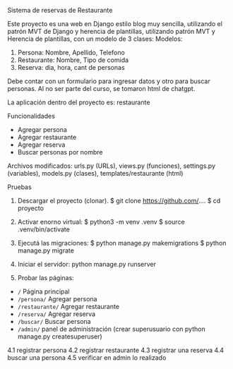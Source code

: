 Sistema de reservas de Restaurante

Este proyecto es una web en Django estilo blog muy sencilla, utilizando el patrón MVT de Django y herencia de plantillas, utilizando patrón MVT y Herencia de plantillas, con un modelo de 3 clases:
Modelos:
1. Persona: Nombre, Apellido, Telefono
2. Restaurante: Nombre, Tipo de comida
3. Reserva: dia, hora, cant de personas

Debe contar con un formulario para ingresar datos y otro para buscar personas.
Al no ser parte del curso, se tomaron html de chatgpt.

La aplicación dentro del proyecto es: restaurante

Funcionalidades

- Agregar persona
- Agregar restaurante
- Agregar reserva
- Buscar personas por nombre

Archivos modificados:
urls.py (URLs), views.py (funciones), settings.py (variables), models.py (clases), templates/restaurante (html)

Pruebas

1. Descargar el proyecto (clonar).
$ git clone https://github.com/....
$ cd proyecto
2. Activar enorno virtual:
$ python3 -m venv .venv
$ source .venv/bin/activate

3. Ejecutá las migraciones:
$ python manage.py makemigrations 
$ python manage.py migrate

3. Iniciar el servidor:
python manage.py runserver

4. Probar las páginas:
- `/` Página principal
- `/persona/` Agregar persona
- `/restaurante/` Agregar restaurante
- `/reserva/` Agregar reserva
- `/buscar/` Buscar persona
- `/admin/` panel de administración (crear superusuario con  python manage.py createsuperuser)

4.1 registrar persona
4.2 registrar restaurante
4.3 registrar una reserva
4.4 buscar una persona
4.5 verificar en admin lo realizado

